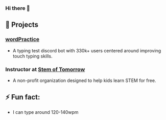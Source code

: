 ### Hi there 👋
## 🔭 Projects
### [wordPractice](https://top.gg/bot/743183681182498906)
- A typing test discord bot with 330k+ users centered around improving touch typing skills. 

### Instructor at [Stem of Tomorrow](https://stemoftomorrow.com) 
- A non-profit organization designed to help kids learn STEM for free.
## ⚡ Fun fact:
- I can type around 120-140wpm
